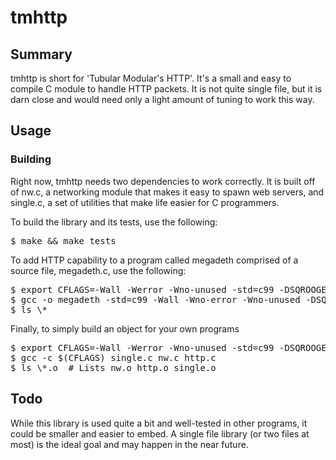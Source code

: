 # tmhttp

## Summary
<p>
tmhttp is short for 'Tubular Modular's HTTP'.  It's a small and easy to compile C module to handle HTTP packets.  It is not quite single file, but it is darn close and would need only a light amount of tuning to work this way.
</p>


## Usage

### Building
<p>
Right now, tmhttp needs two dependencies to work correctly.  It is built off of nw.c, a networking module that makes it easy to spawn web servers, and single.c, a set of utilities that make life easier for C programmers.
</p>

<p>
To build the library and its tests, use the following:
<pre>
$ make && make tests
</pre>

To add HTTP capability to a program called megadeth comprised of a source file, megadeth.c, use the following:
<pre>
$ export CFLAGS=-Wall -Werror -Wno-unused -std=c99 -DSQROOGE_H
$ gcc -o megadeth -std=c99 -Wall -Wno-error -Wno-unused -DSQROOGE megadeth.c single.c nw.c http.c
$ ls \*
</pre>

Finally, to simply build an object for your own programs 
<pre>
$ export CFLAGS=-Wall -Werror -Wno-unused -std=c99 -DSQROOGE_H
$ gcc -c $(CFLAGS) single.c nw.c http.c
$ ls \*.o  # Lists nw.o http.o single.o 
</pre>

</p>


## Todo 
<p>
While this library is used quite a bit and well-tested in other programs, it could be smaller and easier to embed.  A single file library (or two files at most) is the ideal goal and may happen in the near future. 
</p>
